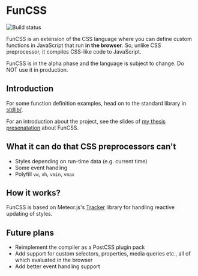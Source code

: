 # FunCSS

![Build status](https://travis-ci.org/funcss-lang/funcss.svg)

FunCSS is an extension of the CSS language where you can define custom functions in JavaScript that run **in the browser**. So, unlike CSS preprocessor, it compiles CSS-like code to JavaScript.

FunCSS is in the alpha phase and the language is subject to change. Do NOT use it in production.

## Introduction

For some function definition examples, head on to the standard library in [stdlib/](https://github.com/funcss-lang/funcss/tree/master/stdlib/vanilla-1.0.0.fcss).

For an introduction about the project, see the slides of [my thesis presenatation](http://cie.web.elte.hu/funcss/slideshow) about FunCSS.

## What it can do that CSS preprocessors can't

* Styles depending on run-time data (e.g. current time)
* Some event handling
* Polyfill `vw`, `vh`, `vmin`, `vmax`

## How it works?

FunCSS is based on Meteor.js's [Tracker](https://www.meteor.com/tracker) library for handling reactive updating of styles.

## Future plans

* Reimplement the compiler as a PostCSS plugin pack
* Add support for custom selectors, properties, media queries etc., all of which evaluated in the browser
* Add better event handling support


